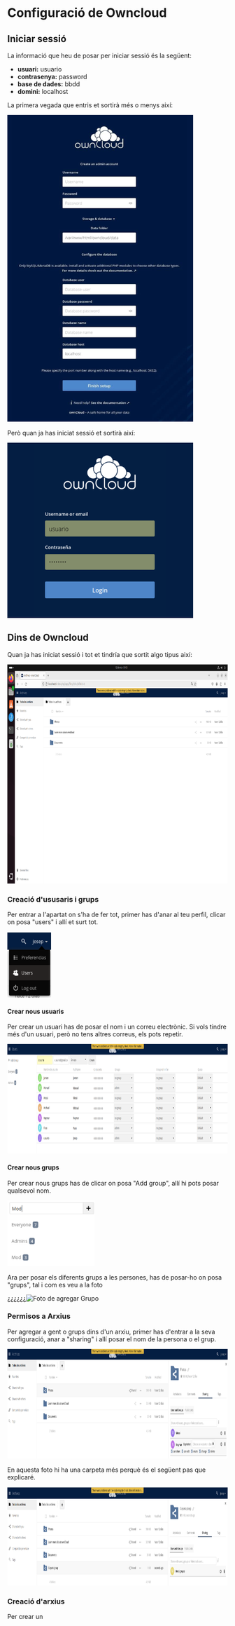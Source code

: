 # Configuració de Owncloud

## Iniciar sessió

La informació que heu de posar per iniciar sessió és la següent:

* **usuari:** usuario
* **contrasenya:** password
* **base de dades:** bbdd
* **domini:** localhost

La primera vegada que entris et sortirà més o menys així:

<img src="/Registrarse.jpg" width="425" height="700" alt="Foto de donde hay que poner toda la información"/>

Però quan ja has iniciat sessió et sortirà així:

<img src="/Iniciar Sesion.png" width="425" height="400" alt="Foto de inicio de sesión"/>

## Dins de Owncloud

Quan ja has iniciat sessió i tot et tindría que sortit algo tipus així:

<img src="/Owncloud.png" width="850" height="500" alt="Foto de Owncloud"/>

### Creació d'ususaris i grups

Per entrar a l'apartat on s'ha de fer tot, primer has d'anar al teu perfil, clicar on posa "users" i allí et surt tot.

<img src="/EntrarUsers.png" width="100" height="150" alt="Foto de entrar a usuers"/>

#### Crear nous usuaris

Per crear un usuari has de posar el nom i un correu electrònic. Si vols tindre més d'un usuari, però no tens altres correus, els pots repetir. 

<img src="/Usuarios.png" width="975" height="250" alt="Foto de usuaris"/>

#### Crear nous grups

Per crear nous grups has de clicar on posa "Add group", allí hi pots posar qualsevol nom.

<img src="/AgregarGrup.png" width="200" height="150" alt="Foto de agregar Grupo"/>

Ara per posar els diferents grups a les persones, has de posar-ho on posa "grups", tal i com es veu a la foto

¿¿¿¿¿¿<img src="/PosarGrup.png" width="200" height="150" alt="Foto de agregar Grupo"/>

### Permisos a Arxius

Per agregar a gent o grups dins d'un arxiu, primer has d'entrar a la seva configuració, anar a "sharing" i allí posar el nom de la persona o el grup.

<img src="/Permisos.png" width="975" height="250" alt="Foto de poner permisos a usuarios"/>

En aquesta foto hi ha una carpeta més perquè és el següent pas que explicaré.

<img src="/PermisoGrupo.png" width="975" height="225" alt="Foto de poner permisos a un grupo"/>

### Creació d'arxius

Per crear un 
